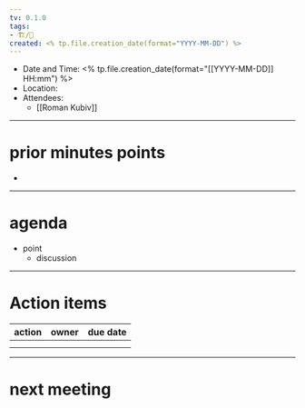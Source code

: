 ```yaml
---
tv: 0.1.0
tags:
- 🏗/🤝
created: <% tp.file.creation_date(format="YYYY-MM-DD") %>
---
```

- Date and Time: <% tp.file.creation_date(format="[[YYYY-MM-DD]] HH:mm") %>
- Location:
- Attendees:
	- [[Roman Kubiv]]
---
# prior minutes points
- 


---
# agenda
- point
	- discussion

---
# Action items

| action | owner | due date |
| ------ | ----- | -------- |
|        |       |          |
|        |       |          |


---
# next meeting
